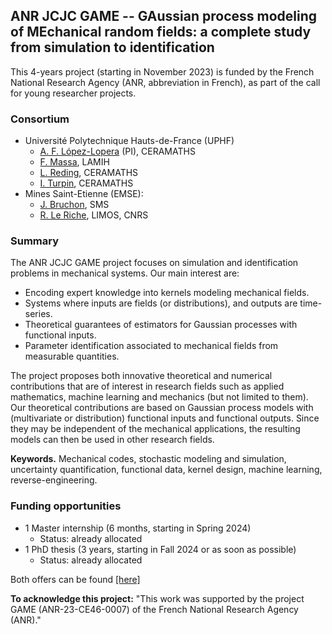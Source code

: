## ANR JCJC GAME -- GAussian process modeling of MEchanical random fields: a complete study from simulation to identification

This 4-years project (starting in November 2023) is funded by the French National Research Agency (ANR, abbreviation in French), as part of the call for young researcher projects. 

### Consortium
- Université Polytechnique Hauts-de-France (UPHF)
     + [A. F. López-Lopera](https://anfelopera.github.io/) (PI), CERAMATHS
     + [F. Massa](https://www.uphf.fr/lamih/en/membres/massa_franck), LAMIH
     + [L. Reding](https://www.uphf.fr/ceramaths/membres/reding_lucas), CERAMATHS
     + [I. Turpin](https://www.uphf.fr/ceramaths/en/membres/massa_turpin_isabelle), CERAMATHS
- Mines Saint-Etienne (EMSE): 
     + [J. Bruchon](https://www.emse.fr/~bruchon/index_english.html), SMS
     + [R. Le Riche](https://www.emse.fr/~leriche/), LIMOS, CNRS

### Summary
The ANR JCJC GAME project focuses on simulation and identification problems in mechanical systems. Our main interest are:
- Encoding expert knowledge into kernels modeling mechanical fields.
- Systems where inputs are fields (or distributions), and outputs are time-series.
- Theoretical guarantees of estimators for Gaussian processes with functional inputs.
- Parameter identification associated to mechanical fields from measurable quantities. 

The project proposes both innovative theoretical and numerical contributions that are of interest in research fields such as applied mathematics, machine learning and mechanics (but not limited to them). Our theoretical contributions are based on Gaussian process models with (multivariate or distribution) functional inputs and functional outputs. Since they may be independent of the mechanical applications, the resulting models can then be used in other research fields.
		
**Keywords.** Mechanical codes, stochastic modeling and simulation, uncertainty quantification, functional data, kernel design, machine learning, reverse-engineering.

### Funding opportunities
- 1 Master internship (6 months, starting in Spring 2024)
     + Status: already allocated
- 1 PhD thesis (3 years, starting in Fall 2024 or as soon as possible)
     + Status: already allocated

Both offers can be found [[here]](https://github.com/anfelopera/anfelopera.github.io/raw/master/funding/phd/GAME_Joint_Offers_KernelDesign_GP_Mechanics.pdf)

**To acknowledge this project:** "This work was supported by the project GAME (ANR-23-CE46-0007) of the French National Research Agency (ANR)."
